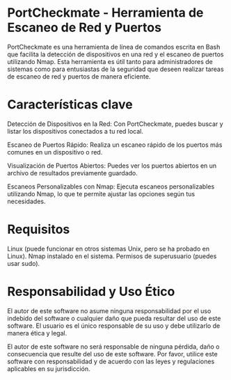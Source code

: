 # PortCheckmate - Herramienta de Escaneo de Red y Puertos
PortCheckmate es una herramienta de línea de comandos escrita en Bash que facilita la
detección de dispositivos en una red y el escaneo de puertos utilizando Nmap. Esta herramienta es útil 
tanto para administradores de sistemas como para entusiastas de la seguridad que deseen realizar
tareas de escaneo de red y puertos de manera eficiente.

# Características clave
Detección de Dispositivos en la Red: Con PortCheckmate, puedes buscar y listar los dispositivos conectados a tu red local.

Escaneo de Puertos Rápido: Realiza un escaneo rápido de los puertos más comunes en un dispositivo o red.

Visualización de Puertos Abiertos: Puedes ver los puertos abiertos en un archivo de resultados previamente guardado.

Escaneos Personalizables con Nmap: Ejecuta escaneos personalizables utilizando Nmap, lo que te permite ajustar las opciones según tus necesidades.

# Requisitos
Linux (puede funcionar en otros sistemas Unix, pero se ha probado en Linux).
Nmap instalado en el sistema.
Permisos de superusuario (puedes usar sudo).

# Responsabilidad y Uso Ético
El autor de este software no asume ninguna responsabilidad por el uso indebido del 
software o cualquier daño que pueda resultar del uso de este software. El usuario es el único 
responsable de su uso y debe utilizarlo de manera ética y legal.

El autor de este software no será responsable de ninguna pérdida, daño o consecuencia que resulte del uso de este software.
Por favor, utilice este software con responsabilidad y de acuerdo con las leyes y regulaciones aplicables en su jurisdicción.


